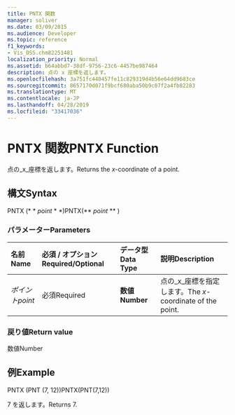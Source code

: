 ```yaml
---
title: PNTX 関数
manager: soliver
ms.date: 03/09/2015
ms.audience: Developer
ms.topic: reference
f1_keywords:
- Vis_DSS.chm82251481
localization_priority: Normal
ms.assetid: b64abbd7-38df-9756-23c6-4457be987464
description: 点の x 座標を返します。
ms.openlocfilehash: 3a751fc440457fe11c829319d4b56e64dd9683ce
ms.sourcegitcommit: 8657170d071f9bcf680aba50b9c07f2a4fb82283
ms.translationtype: MT
ms.contentlocale: ja-JP
ms.lasthandoff: 04/28/2019
ms.locfileid: "33417036"
---
```

# <a name="pntx-function"></a><span data-ttu-id="4375f-103">PNTX 関数</span><span class="sxs-lookup"><span data-stu-id="4375f-103">PNTX Function</span></span>

<span data-ttu-id="4375f-104">点の_x_座標を返します。</span><span class="sxs-lookup"><span data-stu-id="4375f-104">Returns the  _x_-coordinate of a point.</span></span>
  
## <a name="syntax"></a><span data-ttu-id="4375f-105">構文</span><span class="sxs-lookup"><span data-stu-id="4375f-105">Syntax</span></span>

<span data-ttu-id="4375f-106">PNTX (\* \* *point* \* \*)</span><span class="sxs-lookup"><span data-stu-id="4375f-106">PNTX(\*\* *point* \*\* )</span></span> 
  
### <a name="parameters"></a><span data-ttu-id="4375f-107">パラメーター</span><span class="sxs-lookup"><span data-stu-id="4375f-107">Parameters</span></span>

|<span data-ttu-id="4375f-108">**名前**</span><span class="sxs-lookup"><span data-stu-id="4375f-108">**Name**</span></span>|<span data-ttu-id="4375f-109">**必須 / オプション**</span><span class="sxs-lookup"><span data-stu-id="4375f-109">**Required/Optional**</span></span>|<span data-ttu-id="4375f-110">**データ型**</span><span class="sxs-lookup"><span data-stu-id="4375f-110">**Data Type**</span></span>|<span data-ttu-id="4375f-111">**説明**</span><span class="sxs-lookup"><span data-stu-id="4375f-111">**Description**</span></span>|
|:-----|:-----|:-----|:-----|
| <span data-ttu-id="4375f-112">_ポイント_</span><span class="sxs-lookup"><span data-stu-id="4375f-112">_point_</span></span> <br/> |<span data-ttu-id="4375f-113">必須</span><span class="sxs-lookup"><span data-stu-id="4375f-113">Required</span></span>  <br/> |<span data-ttu-id="4375f-114">**数値**</span><span class="sxs-lookup"><span data-stu-id="4375f-114">**Number**</span></span> <br/> |<span data-ttu-id="4375f-115">点の_x_座標を指定します。</span><span class="sxs-lookup"><span data-stu-id="4375f-115">The  _x_-coordinate of the point.</span></span>  <br/> |
   
### <a name="return-value"></a><span data-ttu-id="4375f-116">戻り値</span><span class="sxs-lookup"><span data-stu-id="4375f-116">Return value</span></span>

<span data-ttu-id="4375f-117">数値</span><span class="sxs-lookup"><span data-stu-id="4375f-117">Number</span></span>
  
## <a name="example"></a><span data-ttu-id="4375f-118">例</span><span class="sxs-lookup"><span data-stu-id="4375f-118">Example</span></span>

<span data-ttu-id="4375f-119">PNTX (PNT (7, 12))</span><span class="sxs-lookup"><span data-stu-id="4375f-119">PNTX(PNT(7,12))</span></span> 
  
<span data-ttu-id="4375f-120">7 を返します。</span><span class="sxs-lookup"><span data-stu-id="4375f-120">Returns 7.</span></span> 
  

